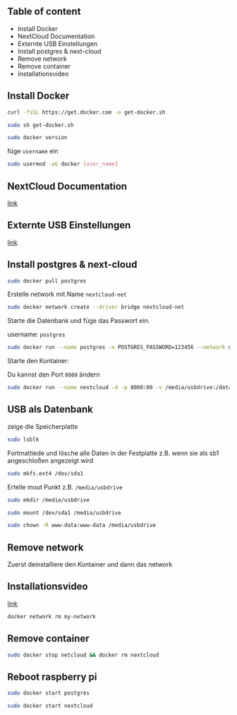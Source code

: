 ## Table of content
* Install Docker
* NextCloud Documentation
* Externte USB Einstellungen
* Install postgres & next-cloud
* Remove network
* Remove container
* Installationsvideo


## Install Docker

```bash
curl -fsSL https://get.docker.com -o get-docker.sh
```

```bash
sudo sh get-docker.sh
```

```bash
sudo docker version
```

füge `username` ein

```bash
sudo usermod -aG docker [user_name]
```

## NextCloud Documentation

[link](https://help.nextcloud.com/t/menu-configuration-reference-for-backups-config-networking-security-system-tools-updates/126011)

## Externte USB Einstellungen

[link](https://help.nextcloud.com/t/how-to-configure-an-external-usb-drive-with-nextcloudpi/126376)

## Install postgres & next-cloud

```bash
sudo docker pull postgres
```

Erstelle network mit Name `nextcloud-net`

```bash
sudo docker network create --driver bridge nextcloud-net
```

Starte die Datenbank und füge das Passwort ein.

username: `postgres`

```bash
sudo docker run --name postgres -e POSTGRES_PASSWORD=123456 --network nextcloud-net -d postgres
```

Starte den Kontainer:

Du kannst den Port `8080` ändern

```bash
sudo docker run --name nextcloud -d -p 8080:80 -v /media/usbdrive:/data --network nextcloud-net -v /home/pi/nextcloud:/var/www/html nextcloud
```

## USB als Datenbank

zeige die Speicherplatte

```bash
sudo lsblk
```

Fortmattiede und lösche alle Daten in der Festplatte z.B. wenn sie als sb1 angeschloßen angezeigt wird

```bash
sudo mkfs.ext4 /dev/sda1
```
Ertelle mout Punkt z.B. `/media/usbdrive`

```bash
sudo mkdir /media/usbdrive
```

```bash
sudo mount /dev/sda1 /media/usbdrive
```

```bash
sudo chown -R www-data:www-data /media/usbdrive
```

## Remove network

Zuerst deinstalliere den Kontainer und dann das network

## Installationsvideo

[link](https://www.youtube.com/watch?v=CHWHQFwxFcE&list=PLxuCsl8AuCz2-qo9ywqe9fHTjUhvABy-j&ab_channel=censiCLICK)

```bash
docker network rm my-network
```

## Remove container

```bash
sudo docker stop netcloud && docker rm nextcloud
```

## Reboot raspberry pi

```bash
sudo docker start postgres
```

```bash
sudo docker start nextcloud
```

